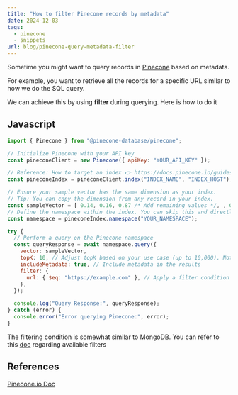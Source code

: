 ```yaml
---
title: "How to filter Pinecone records by metadata"
date: 2024-12-03
tags:
  - pinecone
  - snippets
url: blog/pinecone-query-metadata-filter
---
```


Sometime you might want to query records in [Pinecone](https://www.pinecone.io/) based on metadata.

For example, you want to retrieve all the records for a specific URL similar to how we do the SQL query.

<!--more-->

We can achieve this by using **filter** during querying. Here is how to do it

## Javascript
```js
import { Pinecone } from "@pinecone-database/pinecone";

// Initialize Pinecone with your API key
const pineconeClient = new Pinecone({ apiKey: "YOUR_API_KEY" });

// Reference: How to target an index 👉 https://docs.pinecone.io/guides/data/target-an-index
const pineconeIndex = pineconeClient.index("INDEX_NAME", "INDEX_HOST");

// Ensure your sample vector has the same dimension as your index.
// Tip: You can copy the dimension from any record in your index.
const sampleVector = [ 0.14, 0.16, 0.87 /* Add remaining values */, , 0.14, 0.16, 0.87];
// Define the namespace within the index. You can skip this and directly query on "pineconeIndex" if you're not using custom namespace
const namespace = pineconeIndex.namespace("YOUR_NAMESPACE");

try {
  // Perform a query on the Pinecone namespace
  const queryResponse = await namespace.query({
    vector: sampleVector,
    topK: 10, // Adjust topK based on your use case (up to 10,000). Note the 4MB limit for query results.
    includeMetadata: true, // Include metadata in the results
    filter: {
      url: { $eq: "https://example.com" }, // Apply a filter condition
    },
  });

  console.log("Query Response:", queryResponse);
} catch (error) {
  console.error("Error querying Pinecone:", error);
}
```

The filtering condition is somewhat similar to MongoDB. You can refer to this [doc](https://docs.pinecone.io/guides/data/query-data#additional-filter-examples) regarding available filters


## References
[Pinecone.io Doc](https://docs.pinecone.io/guides/data/query-data#query-with-metadata-filters)
